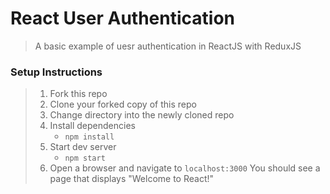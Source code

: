 # React User Authentication

> A basic example of uesr authentication in ReactJS with ReduxJS

### Setup Instructions

> 1. Fork this repo
> 1. Clone your forked copy of this repo
> 1. Change directory into the newly cloned repo
> 1. Install dependencies
>     * `npm install`
> 1. Start dev server
>     * `npm start`
> 1. Open a browser and navigate to `localhost:3000` You should see a page that displays "Welcome to React!"
